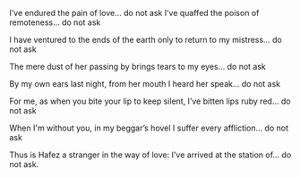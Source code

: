 I’ve endured the pain of love… do not ask
I’ve quaffed the poison of remoteness… do not ask

I have ventured to the ends of the earth
only to return to my mistress… do not ask

The mere dust of her passing by
brings tears to my eyes… do not ask

By my own ears last night, from her mouth
I heard her speak… do not ask

For me, as when you bite your lip to keep silent,
I’ve bitten lips ruby red… do not ask

When I'm without you, in my beggar’s hovel
I suffer every affliction… do not ask

Thus is Hafez a stranger in the way of love:
I've arrived at the station of… do not ask.
